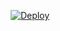 <p align="center">
    <a href="https://heroku.com/deploy?template=https://github.com/ItszStranger/TgVcMusic">
        <img src="https://www.herokucdn.com/deploy/button.svg" alt="Deploy">
    </a>